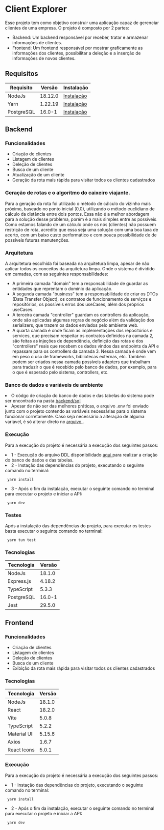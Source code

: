 # Client Explorer
 Esse projeto tem como objetivo construir uma aplicação capaz de gerenciar clientes de uma empresa. O projeto é composto por 2 partes: 
 <ul>
  <li>
    Backend:  Um backend responsável por receber, tratar e armazenar informações de clientes.
  </li>
  <li>
    Frontend: Um frontend responsável por mostrar graficamente as informações dos clientes, possibilitar a deleção e a inserção de informações de novos clientes.
  </li>
</ul>

 ## Requisitos

 <table>
   <thead>
     <th> Requisito </th>
     <th> Versão </th>
     <th> Instalação </th>
   </thead>
   <tbody>
     <tr>
       <td>
         NodeJs
       </td>
       <td>
         18.12.0
       </td>
       <td>
         <a href="https://nodejs.org/download/release/v18.19.0/"> Instalação </a>
       </td>
     </tr>
     <tr>
       <td>
         Yarn
       </td>
       <td>
         1.22.19
       </td>
       <td>
         <a href="https://classic.yarnpkg.com/lang/en/docs/install/"> Instalação </a>
       </td>
     </tr>
      <tr>
       <td>
         PostgreSQL
       </td>
       <td>
         16.0-1
       </td>
       <td>
         <a href="https://www.postgresql.org/download/"> Instalação </a>
       </td>
     </tr>
   </tbody>
 </table>
 
 ## Backend 
 
 ### Funcionalidades
 <ul>
   <li> Criação de clientes </li>
   <li> Listagem de clientes </li>
   <li> Deleção de clientes </li>
   <li> Busca de um cliente </li>
   <li> Atualização de um cliente </li>
   <li> Geração da rota mais rápida para visitar todos os clientes cadastrados </li>
 </ul>

 ### Geração de rotas e o algoritmo do caixeiro viajante.
 Para a geração da rota foi utilizado o método de cálculo do vizinho mais próximo, baseado no ponto inicial (0,0), utilizando o método euclidiano de cálculo da distância entre dois pontos. Essa não é a melhor abordagem para a solução desse problema, porém é a mais simples entre as possíveis. Como estamos falando de um cálculo onde os nós (clientes) não possuem restrição de rota, acredito que essa seja uma solução com uma boa taxa de acerto, com um baixo custo performático e com pouca possibilidade de de possíveis futuras manutenções.

 ### Arquitetura
A arquitetura escolhida foi baseada na arquitetura limpa, apesar de não aplicar todos os conceitos da arquitetura limpa. Onde o sistema é dividido em camadas, com as seguintes responsabilidades:
<ul>
  <li> A primeira camada "domain" tem a responsabilidade de guardar as entidades que reprentam o domínio da aplicação. </li>
  <li> A segunda camada "business" tem a responsabilidade de criar os DTOs (Data Transfer Object), os contratos de funcionamento de serviços e repositórios, os possíveis erros dos useCases, além dos próprios useCases. </li>
  <li> A terceira camada "controller" guardam os controllers da aplicação, onde são aplicadas algumas regras de negócio além da validação dos serializers, que trazem os dados enviados pelo ambiente web. </li>
  <li> A quarta camada é onde ficam as implementações dos repositórios e services, que precisam respeitar os contratos definidos na camada 2, são feitas as injeções de dependência, definição das rotas e dos "controllers" reais que recebem os dados vindos das endpoints da API e repassam para os controllers da camada 3. Nessa camada é onde vem em peso o uso de frameworks, bibliotecas externas, etc. Também podem ser criados nessa camada possíveis adapters que trabalham para traduzir o que é recebido pelo banco de dados, por exemplo, para o que é esperado pelo sistema, controllers, etc.</li>
</ul>

### Banco de dados e variáveis de ambiente
<li>
  O códgo de criação do banco de dados e das tabelas do sistema pode ser encontrado na pasta <a href="https://github.com/silvavinicyus/client-explorer/blob/master/backend/sql/db.sql"> backend/sql </a>
</li>
<li>
  Apesar de não ser das melhores práticas, o arquivo .env foi enviado junto com o projeto contendo as variáveis necessárias para o sistema funcionar corretamente. Caso seja necessário a alteração de alguma variável, é só alterar direto no <a href="https://github.com/silvavinicyus/client-explorer/blob/master/backend/.env"> arquivo </a>.
</li>

### Execução
 Para a execução do projeto é necessária a execução dos seguintes passos: 
   <li> 
     1 - Execução do arquivo DDL disponibilidado <a href="https://github.com/silvavinicyus/client-explorer/blob/master/backend/sql/db.sql"> aqui </a>  para realizar a criação do banco de dados e das tabelas. 
   </li> 
   <li>
     2 - Instação das dependências do projeto, executando o seguinte comando no terminal:      
   </li>
        
     yarn install     
     
   <li>
     3 - Após o fim da instalação, executar o seguinte comando no terminal para executar o projeto e iniciar a API:      
   </li>
        
     yarn dev     

### Testes
 Após a instalação das dependências do projeto, para executar os testes basta executar o seguinte comando no terminal:

     yarn tun test     
 
 
### Tecnologias 
<table>
  <thead>
    <th> Tecnologia </th>
    <th> Versão </th>
  </thead>
  <tbody>
    <tr>
      <td> NodeJs </td>
      <td> 18.1.0 </td>
    </tr>
    <tr>
      <td> Express.js </td>
      <td> 4.18.2 </td>
    </tr>
    <tr>
      <td> TypeScript </td>
      <td> 5.3.3 </td>
    </tr>
    <tr>
      <td> PostgreSQL </td>
      <td> 16.0-1 </td>
    </tr>
    <tr>
      <td> Jest </td>
      <td> 29.5.0 </td>
    </tr>
  </tbody>
</table>

## Frontend

### Funcionalidades
 <ul>
   <li> Criação de clientes </li>
   <li> Listagem de clientes </li>
   <li> Deleção de clientes </li>
   <li> Busca de um cliente </li>   
   <li> Exibição da rota mais rápida para visitar todos os clientes cadastrados </li>
 </ul>

### Tecnologias
<table>
  <thead>
    <th> Tecnologia </th>
    <th> Versão </th>
  </thead>
  <tbody>
    <tr>
      <td> NodeJs </td>
      <td> 18.1.0 </td>
    </tr>
    <tr>
      <td> React </td>
      <td> 18.2.0 </td>
    </tr>
    <tr>
      <td> Vite </td>
      <td> 5.0.8 </td>
    </tr>
    <tr>
      <td> TypeScript </td>
      <td> 5.2.2 </td>
    </tr>
    <tr>
      <td> Material UI </td>
      <td> 5.15.6 </td>
    </tr>
    <tr>
      <td> Axios </td>
      <td> 1.6.7 </td>
    </tr>
    <tr>
      <td> React Icons </td>
      <td> 5.0.1 </td>
    </tr>
  </tbody>
</table>

### Execução
 Para a execução do projeto é necessária a execução dos seguintes passos: 
   <li>
     1 - Instação das dependências do projeto, executando o seguinte comando no terminal:      
   </li>
        
     yarn install     
     
   <li>
     2 - Após o fim da instalação, executar o seguinte comando no terminal para executar o projeto e iniciar a API:      
   </li>
        
     yarn dev     
